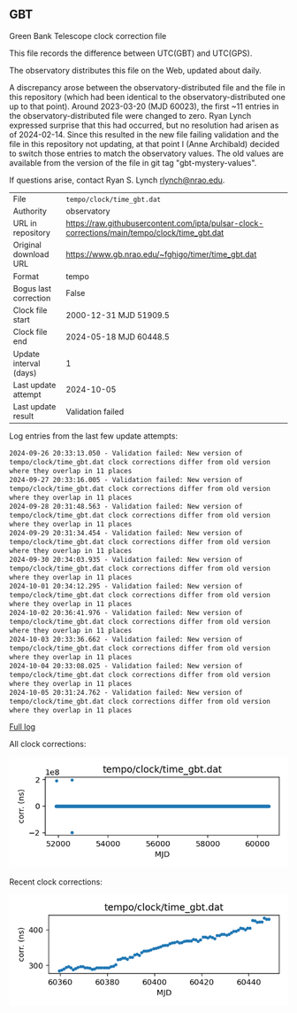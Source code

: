 
## GBT

Green Bank Telescope clock correction file

This file records the difference between UTC(GBT) and UTC(GPS).

The observatory distributes this file on the Web, updated about daily.

A discrepancy arose between the observatory-distributed file and the
file in this repository (which had been identical to the 
observatory-distributed one up to that point). Around 
2023-03-20 (MJD 60023), the first ~11 entries in the 
observatory-distributed file were changed to zero.
Ryan Lynch expressed surprise that this had occurred, but no
resolution had arisen as of 2024-02-14. Since this resulted in
the new file failing validation and the file in this repository
not updating, at that point I (Anne Archibald) decided to
switch those entries to match the observatory values. The old values
are available from the version of the file in git tag 
"gbt-mystery-values".

If questions arise, contact Ryan S. Lynch <rlynch@nrao.edu>.

|     |     |
|:--- |:--- |
| File | `tempo/clock/time_gbt.dat` |
| Authority | observatory |
| URL in repository | <https://raw.githubusercontent.com/ipta/pulsar-clock-corrections/main/tempo/clock/time_gbt.dat> |
| Original download URL | <https://www.gb.nrao.edu/~fghigo/timer/time_gbt.dat> |
| Format | tempo |
| Bogus last correction | False |
| Clock file start | 2000-12-31 MJD 51909.5 |
| Clock file end | 2024-05-18 MJD 60448.5 |
| Update interval (days) | 1 |
| Last update attempt | 2024-10-05 |
| Last update result | Validation failed |

Log entries from the last few update attempts:
```
2024-09-26 20:33:13.050 - Validation failed: New version of tempo/clock/time_gbt.dat clock corrections differ from old version where they overlap in 11 places
2024-09-27 20:33:16.005 - Validation failed: New version of tempo/clock/time_gbt.dat clock corrections differ from old version where they overlap in 11 places
2024-09-28 20:31:48.563 - Validation failed: New version of tempo/clock/time_gbt.dat clock corrections differ from old version where they overlap in 11 places
2024-09-29 20:31:34.454 - Validation failed: New version of tempo/clock/time_gbt.dat clock corrections differ from old version where they overlap in 11 places
2024-09-30 20:34:03.935 - Validation failed: New version of tempo/clock/time_gbt.dat clock corrections differ from old version where they overlap in 11 places
2024-10-01 20:34:12.295 - Validation failed: New version of tempo/clock/time_gbt.dat clock corrections differ from old version where they overlap in 11 places
2024-10-02 20:36:41.976 - Validation failed: New version of tempo/clock/time_gbt.dat clock corrections differ from old version where they overlap in 11 places
2024-10-03 20:33:36.662 - Validation failed: New version of tempo/clock/time_gbt.dat clock corrections differ from old version where they overlap in 11 places
2024-10-04 20:33:08.025 - Validation failed: New version of tempo/clock/time_gbt.dat clock corrections differ from old version where they overlap in 11 places
2024-10-05 20:31:24.762 - Validation failed: New version of tempo/clock/time_gbt.dat clock corrections differ from old version where they overlap in 11 places
```
[Full log](https://raw.githubusercontent.com/ipta/pulsar-clock-corrections/main/log/tempo/clock/time_gbt.dat.log)


All clock corrections:

![plot of all clock corrections](time_gbt.dat.png "All corrections")

Recent clock corrections:

![plot of recent clock corrections](time_gbt.dat.short.png "Recent corrections")

